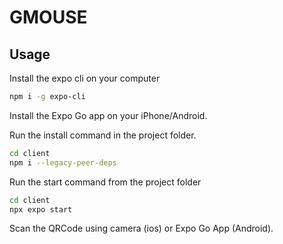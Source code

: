 # GMOUSE

## Usage

Install the expo cli on your computer

```bash
npm i -g expo-cli
```

Install the Expo Go app on your iPhone/Android.

Run the install command in the project folder.

```bash
cd client
npm i --legacy-peer-deps
```

Run the start command from the project folder

```bash
cd client
npx expo start
```

Scan the QRCode using camera (ios) or Expo Go App (Android).
